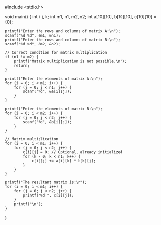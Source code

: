 #include <stdio.h>

void main() {
    int i, j, k;
    int m1, n1, m2, n2;
    int a[10][10], b[10][10], c[10][10] = {0};

    printf("Enter the rows and columns of matrix A:\n");
    scanf("%d %d", &m1, &n1);
    printf("Enter the rows and columns of matrix B:\n");
    scanf("%d %d", &m2, &n2);

    // Correct condition for matrix multiplication
    if (n1 != m2) {
        printf("Matrix multiplication is not possible.\n");
        return;
    }

    printf("Enter the elements of matrix A:\n");
    for (i = 0; i < m1; i++) {
        for (j = 0; j < n1; j++) {
            scanf("%d", &a[i][j]);
        }
    }

    printf("Enter the elements of matrix B:\n");
    for (i = 0; i < m2; i++) {
        for (j = 0; j < n2; j++) {
            scanf("%d", &b[i][j]);
        }
    }

    // Matrix multiplication
    for (i = 0; i < m1; i++) {
        for (j = 0; j < n2; j++) {
            c[i][j] = 0; // Optional, already initialized
            for (k = 0; k < n1; k++) {
                c[i][j] += a[i][k] * b[k][j];
            }
        }
    }

    printf("The resultant matrix is:\n");
    for (i = 0; i < m1; i++) {
        for (j = 0; j < n2; j++) {
            printf("%d ", c[i][j]);
        }
        printf("\n");
    }
}